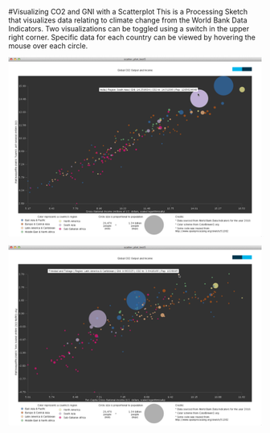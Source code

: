 #Visualizing CO2 and GNI with a Scatterplot
This is a Processing Sketch that visualizes data relating to climate change from the World Bank Data Indicators.
Two visualizations can be toggled using a switch in the upper right corner. Specific data for each country can be viewed by hovering the mouse over each circle.

![country-level-data](https://github.com/clhenrick/data-viz-projects/blob/master/03_scatterplot/images/data-viz-midterm-scatterplot-test8a.png) 

![per-capita-data](https://github.com/clhenrick/data-viz-projects/blob/master/03_scatterplot/images/data-viz-midterm-scatterplot-test8b.png)